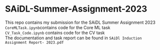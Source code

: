 # SAiDL-Summer-Assignment-2023
This repo contains my submission for the SAiDL Summer Assignment 2023  
`CoreMLTask.ipynb`contains code for the Core ML task  
`CV_Task_Code.ipynb` contains code for the CV task  
The documentation and task report can be found in `SAiDl Induction Assignment Report- 2023.pdf`
